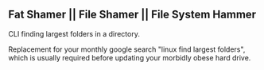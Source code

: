 ## Fat Shamer || File Shamer || File System Hammer

CLI finding largest folders in a directory.

Replacement for your monthly google search "linux find largest folders", which is usually required before updating your morbidly obese hard drive.

